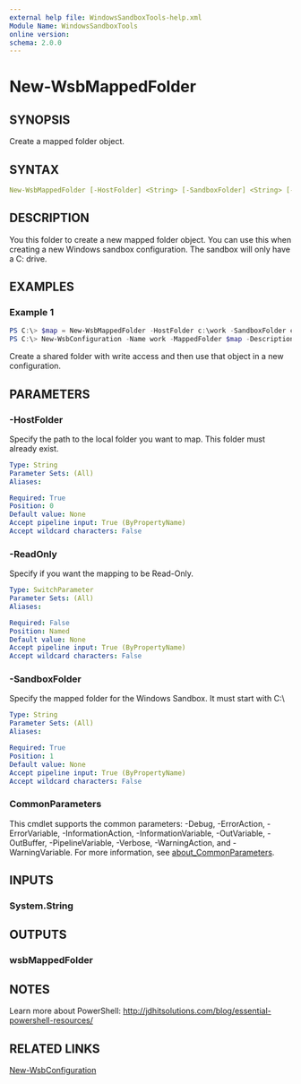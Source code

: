 ```yaml
---
external help file: WindowsSandboxTools-help.xml
Module Name: WindowsSandboxTools
online version:
schema: 2.0.0
---
```


# New-WsbMappedFolder

## SYNOPSIS

Create a mapped folder object.

## SYNTAX

```yaml
New-WsbMappedFolder [-HostFolder] <String> [-SandboxFolder] <String> [-ReadOnly] [<CommonParameters>]
```

## DESCRIPTION

You this folder to create a new mapped folder object. You can use this when creating a new Windows sandbox configuration. The sandbox will only have a C: drive.

## EXAMPLES

### Example 1

```powershell
PS C:\> $map = New-WsbMappedFolder -HostFolder c:\work -SandboxFolder c:\work
PS C:\> New-WsbConfiguration -Name work -MappedFolder $map -Description "Work sandbox"
```

Create a shared folder with write access and then use that object in a new configuration.

## PARAMETERS

### -HostFolder

Specify the path to the local folder you want to map. This folder must already exist.

```yaml
Type: String
Parameter Sets: (All)
Aliases:

Required: True
Position: 0
Default value: None
Accept pipeline input: True (ByPropertyName)
Accept wildcard characters: False
```

### -ReadOnly

Specify if you want the mapping to be Read-Only.

```yaml
Type: SwitchParameter
Parameter Sets: (All)
Aliases:

Required: False
Position: Named
Default value: None
Accept pipeline input: True (ByPropertyName)
Accept wildcard characters: False
```

### -SandboxFolder

Specify the mapped folder for the Windows Sandbox.
It must start with C:\

```yaml
Type: String
Parameter Sets: (All)
Aliases:

Required: True
Position: 1
Default value: None
Accept pipeline input: True (ByPropertyName)
Accept wildcard characters: False
```

### CommonParameters

This cmdlet supports the common parameters: -Debug, -ErrorAction, -ErrorVariable, -InformationAction, -InformationVariable, -OutVariable, -OutBuffer, -PipelineVariable, -Verbose, -WarningAction, and -WarningVariable. For more information, see [about_CommonParameters](http://go.microsoft.com/fwlink/?LinkID=113216).

## INPUTS

### System.String

## OUTPUTS

### wsbMappedFolder

## NOTES

Learn more about PowerShell: http://jdhitsolutions.com/blog/essential-powershell-resources/

## RELATED LINKS

[New-WsbConfiguration](New-WsbConfiguration.md)
